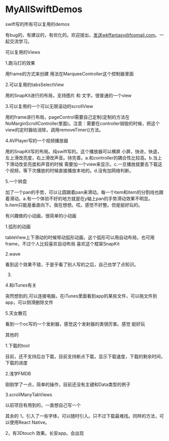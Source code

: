 # MyAllSwiftDemos

swift写的所有可以复用的demos

有bug的，有建议的，有优化的。欢迎提出，发送wkffantasy@foxmail.com。一起交流学习。

可以复用的Views

1.跑马灯的效果

用frame的方式来创建 用法在MarqueeController这个控制器里面

2.可以复用的tabsSelectView

用的SnapKit进行的布局，支持图片 和 文字。很普通的一个view

3.可以复用的一个可以无限滚动的scrollView

用的frame进行布局，pageControl需要自己定制(定制的方法在NoMarginScrollController里面)。注意：需要在controller销毁的时候，把这个view的定时器给消除，调用removeTimer()方法。

4.AVPlayer写的一个视频播放器

用的SnapKit写的布局。纯swift写的。这个播放器可以横屏 小屏，快进，快退，左上滑改亮度，右上滑改声音。待完善。a.和controller的耦合性比较高。b.当上下滑动改变亮度和声音的时候 需要加一个view来显示。c.一旦播放就要去下载这个视频，等下次播放的时候直接播放本地的。d.没有加网络判断。

5.一个转盘

加了一个pan的手势，可以让圆跟着pan来滑动。每一个item和item的分割线也跟着滑动。a.有一个体验不好的地方就是在y轴上pan的手势滑动效果不明显。b.item只能是垂直向下。我在想想。哎。感觉不好整。但是挺好玩的。


有兴趣做的小动画，很简单的小动画

1.弧形的动画

tableView上下滑动的时候带动弧形动画，这个弧形可以用自动布局，也可用frame，不过个人比较喜欢自动布局
喜欢这个框架SnapKit

2.wave

看到这个效果不错，于是乎看了别人写的之后，自己也学了点知识。

3.

4.和iTunes有关

突然想到的,可以连接电脑，在iTunes里面看到app的某些文件，可以拖文件到app，可以侧滑删除文件

5.天女散花

看到一个oc写的一个发射器，感觉这个发射器的类很厉害。感觉 挺好玩


其他的

1.下载的tool

目前，还不支持后台下载，目前支持断点下载，显示下载速度，下载的剩余时间，下载的进度

2.浅学FMDB

刚刚学了一点，简单的操作，目前还没有主键和Data类型的例子

3.scrollManyTabViews

以前项目有用到的，一直想自己写一个

其余的
1，引入了一些字体，可以随时引入。只不过下载最难找。同样的方法，可以使用React Native。

2，有3Dtouch 效果。长安app。会出现

